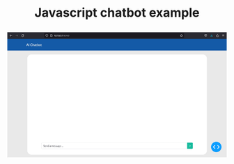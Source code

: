 # <p align="center"> Javascript chatbot example </p>

![Alt text](./images/pic.gif?raw=true "Title")



